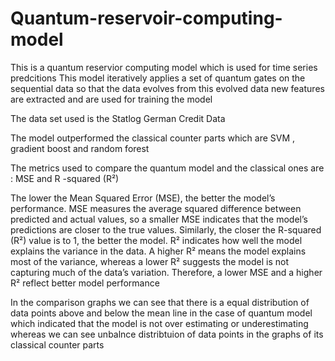 # Quantum-reservoir-computing-model

This is a quantum reservior computing model which is used for time series predcitions 
This model iteratively applies a set of quantum gates on the sequential data so that the data evolves 
from this evolved data new features are extracted and are used for training the model 

The data set used is the  Statlog German Credit Data

The model outperformed the classical counter parts which are SVM , gradient boost and random forest

The metrics used to compare the quantum model and the classical ones are : MSE and R -squared (R²) 

The lower the Mean Squared Error (MSE), the better the model’s performance. MSE measures the average squared difference between predicted and actual values, so a smaller MSE indicates that the model’s predictions are closer to the true values. Similarly, the closer the R-squared (R²) value is to 1, the better the model. R² indicates how well the model explains the variance in the data. A higher R² means the model explains most of the variance, whereas a lower R² suggests the model is not capturing much of the data’s variation. Therefore, a lower MSE and a higher R² reflect better model performance

In the comparison graphs we can see that there is a equal distribution of data points above and below the mean line in the case of quantum model which indicated that the model is not over estimating or underestimating whereas we can see unbalnce distribtuion of data points in the graphs of its classical counter parts



